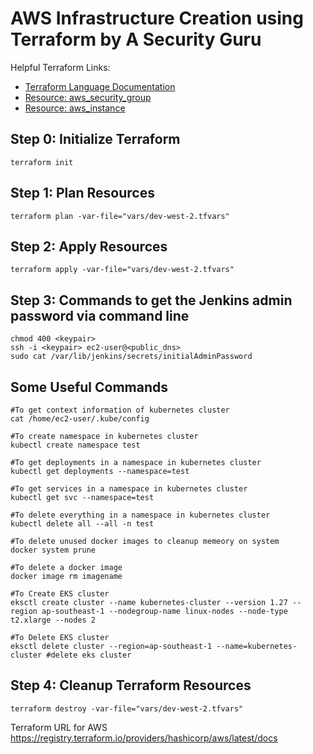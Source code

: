 # AWS Infrastructure Creation using Terraform by A Security Guru

Helpful Terraform Links:
- [Terraform Language Documentation](https://www.terraform.io/docs/language/index.html)
- [Resource: aws_security_group](https://registry.terraform.io/providers/hashicorp/aws/latest/docs/resources/security_group)
- [Resource: aws_instance](https://registry.terraform.io/providers/hashicorp/aws/latest/docs/resources/instance)

## Step 0: Initialize Terraform
```
terraform init
```

## Step 1: Plan Resources
```
terraform plan -var-file="vars/dev-west-2.tfvars"
```

## Step 2: Apply Resources
```
terraform apply -var-file="vars/dev-west-2.tfvars"
```

## Step 3: Commands to get the Jenkins admin password via command line
```
chmod 400 <keypair>
ssh -i <keypair> ec2-user@<public_dns>
sudo cat /var/lib/jenkins/secrets/initialAdminPassword
```
## Some Useful Commands
```
#To get context information of kubernetes cluster
cat /home/ec2-user/.kube/config 

#To create namespace in kubernetes cluster
kubectl create namespace test

#To get deployments in a namespace in kubernetes cluster
kubectl get deployments --namespace=test 

#To get services in a namespace in kubernetes cluster
kubectl get svc --namespace=test 

#To delete everything in a namespace in kubernetes cluster
kubectl delete all --all -n test 

#To delete unused docker images to cleanup memeory on system 
docker system prune  

#To delete a docker image
docker image rm imagename  

#To Create EKS cluster
eksctl create cluster --name kubernetes-cluster --version 1.27 --region ap-southeast-1 --nodegroup-name linux-nodes --node-type t2.xlarge --nodes 2 

#To Delete EKS cluster
eksctl delete cluster --region=ap-southeast-1 --name=kubernetes-cluster #delete eks cluster
```

## Step 4: Cleanup Terraform Resources
```
terraform destroy -var-file="vars/dev-west-2.tfvars"
```````````````````````````````````````````````````````````````

Terraform URL for AWS
https://registry.terraform.io/providers/hashicorp/aws/latest/docs

